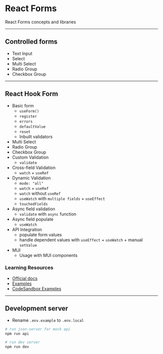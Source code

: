 # React Forms

React Forms concepts and libraries

---

## Controlled forms

- Text Input
- Select
- Multi Select
- Radio Group
- Checkbox Group

---

## React Hook Form

- Basic form
  - `useForm()`
  - `register`
  - `errors`
  - `defaultValue`
  - `reset`
  - Inbuilt validators
- Multi Select
- Radio Group
- Checkbox Group
- Custom Validation
  - `validate`
- Cross-field Validation
  - `watch` + `useRef`
- Dynamic Validation
  - `mode: "all"`
  - `watch` + `useRef`
  - `watch` without `useRef`
  - `useWatch` with `multiple fields` + `useEffect`
  - `touchedFields`
- Async field validation
  - `validate` with `async` function
- Async field populate
  - `useWatch`
- API Integration
  - populate form values
  - handle dependent values with `useEffect` + `useWatch` + manual `setValue`
- MUI
  - Usage with MUI components

### Learning Resources

- [Official docs](https://react-hook-form.com/)
- [Examples](https://github.com/react-hook-form/react-hook-form/tree/master/examples)
- [CodeSandbox Examples](https://codesandbox.io/examples/package/react-hook-form)

---

## Development server

- Rename `.env.example` to `.env.local`

```bash
# run json-server for mock api
npm run api

# run dev server
npm run dev
```
